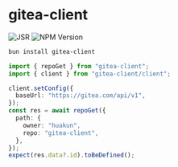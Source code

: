 # gitea-client

![JSR](https://jsr.io/badges/@hk/gitea-client)
![NPM Version](https://img.shields.io/npm/v/gitea-client)

```bash
bun install gitea-client
```

```ts
import { repoGet } from "gitea-client";
import { client } from "gitea-client/client";

client.setConfig({
  baseUrl: "https://gitea.com/api/v1",
});
const res = await repoGet({
  path: {
    owner: "huakun",
    repo: "gitea-client",
  },
});
expect(res.data?.id).toBeDefined();
```
